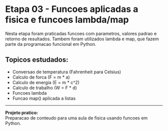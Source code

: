 # Etapa 03 - Funcoes aplicadas a fisica e funcoes lambda/map

Nesta etapa foram praticadas funcoes com parametros, valores padrao e retorno de resultados. Tambem foram utilizados lambda e map, que fazem parte da programacao funcional em Python.

## Topicos estudados:

- Conversao de temperatura (Fahrenheit para Celsius)
- Calculo de forca (F = m * a)
- Calculo de energia (E = m * c^2)
- Calculo de trabalho (W = F * d)
- Funcoes lambda
- Funcao map() aplicada a listas

---

**Projeto pratico:**  
Preparacao de conteudo para uma aula de fisica usando funcoes em Python.